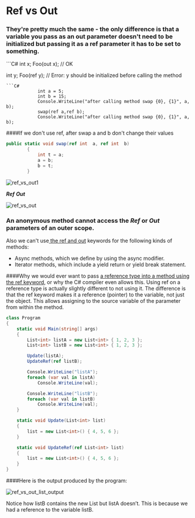 # Ref vs Out

<h3>They're pretty much the same - the only difference is that a variable you pass as an out parameter doesn't need to be initialized but passing it as a ref parameter it has to be set to something.</h3>
```C#
int x;
Foo(out x); // OK

int y;
Foo(ref y); // Error: y should be initialized before calling the method
```
```C#
            int a = 5;
            int b = 15;
            Console.WriteLine("after calling method swap {0}, {1}", a, b);
            swap(ref a,ref b);
            Console.WriteLine("after calling method swap {0}, {1}", a, b);
```
####If we don't use ref, after swap a and b don't change their values

```C#
public static void swap(ref int  a, ref int  b)
        {
            int t = a;
            a = b;
            b = t;
        }
```
![ref_vs_out1](https://cloud.githubusercontent.com/assets/25159667/23218418/a9866e7c-f935-11e6-995b-1efefafc59a8.gif)



<i><b>Ref</b></i>
 <i><b>Out</b></i> 
 
 
 ![ref_vs_out](https://cloud.githubusercontent.com/assets/20840005/23070031/26611812-f543-11e6-97f3-84e5466032a0.png)
 
 
### An<a hraf=https://msdn.microsoft.com/en-us/library/0yw3tz5k.aspx> anonymous method</a> cannot access the <i><b>Ref</b></i> or  <i><b>Out</b></i> parameters of an outer scope.
Also we can't use<a href=https://msdn.microsoft.com/en-us/library/14akc2c7.aspx> the ref and out</a> keywords for the following kinds of methods:
<ul>
<li>Async methods, which we define by using the async modifier.
<li>Iterator methods, which include a yield return or yield break statement.
</ul>

####Why we would ever want to pass <a href=http://www.growingwiththeweb.com/2013/03/c-passing-reference-type-by-ref.html> a reference type into a method using the ref keyword</a>, or why the C# compiler even allows this. Using ref on a reference type is actually slightly different to not using it. The difference is that the ref keyword makes it a reference (pointer) to the variable, not just the object. This allows assigning to the source variable of the parameter from within the method.

```C#
class Program
{
    static void Main(string[] args)
    {
        List<int> listA = new List<int> { 1, 2, 3 };
        List<int> listB = new List<int> { 1, 2, 3 };

        Update(listA);
        UpdateRef(ref listB);

        Console.WriteLine("listA");
        foreach (var val in listA)
            Console.WriteLine(val);

        Console.WriteLine("listB");
        foreach (var val in listB)
            Console.WriteLine(val);
    }

    static void Update(List<int> list)
    {
        list = new List<int>() { 4, 5, 6 };
    }

    static void UpdateRef(ref List<int> list)
    {
        list = new List<int>() { 4, 5, 6 };
    }
}
```
####Here is the output produced by the program:

![ref_vs_out_list_output](https://cloud.githubusercontent.com/assets/25159667/23655939/ec488e96-0350-11e7-9aac-7d45ed31d704.JPG)

Notice how listB contains the new List but listA doesn’t. This is because we had a reference to the variable listB.
